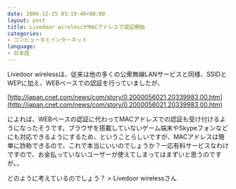 ```yaml
---
date: 2006-12-25 03:19:48+00:00
layout: post
title: Livedoor wirelessがMACアドレスで認証開始
categories:
- コンピュータとインターネット
language:
- 日本語
---
```


Livedoor wirelessは、従来は他の多くの公衆無線LANサービスと同様、SSIDとWEPに加え、WEBベースでの認証を行っていましたが、

[http://japan.cnet.com/news/com/story/0,2000056021,20339983,00.htm](http://japan.cnet.com/news/com/story/0,2000056021,20339983,00.htm)

によれば、WEBベースの認証に代わってMACアドレスでの認証も受け付けるようになったそうです。ブラウザを搭載していないゲーム端末やSkypeフォンなどにも対応できるようにするため、ということらしいですが、MACアドレスは簡単に詐称できるので、これで本当にいいのでしょうか？一応有料サービスなわけですので、お金払っていないユーザーが使えてしまってはまずいと思うのですが。。

どのように考えているのでしょう？ > Livedoor wirelessさん
